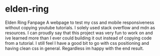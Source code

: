 # elden-ring
Elden Ring Fanpage
A webpage to test my css and mobile responsiveness without copying youtube tutorials. I solely used stack overflow and mdn as resources.
I can proudly say that this project was very fun to work on and ive learned more than I ever could building it out instead of copying code from a tutorial. I still feel I have a good bit to go with css positioning and having clean css in general. Regardless im happy with the end result.